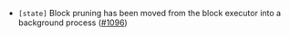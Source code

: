 - `[state]` Block pruning has been moved from the block executor into a
  background process ([\#1096](https://github.com/depinnetwork/por-consensus/issues/1096))